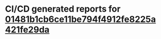 # CI/CD generated reports for [01481b1cb6ce11be794f4912fe8225a421fe29da](https://github.com/hydephp/develop/commit/01481b1cb6ce11be794f4912fe8225a421fe29da)
